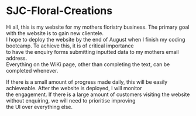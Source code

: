 <h1> SJC-Floral-Creations </h1>
<p> 
Hi all, this is my website for my mothers floristry business. The primary goal with the website is to gain new clientele. <br>
I hope to deploy the website by the end of August when I finish my coding bootcamp. To achieve this, it is of critical importance <br>
to have the enquiry forms submitting inputted data to my mothers email address. <br>
Everything on the WiKi page, other than completing the text, can be completed whenever.
</p>
<p> 
If there is a small amount of progress made daily, this will be easily achieveable. After the website is deployed, I will monitor <br>
the engagement. If there is a large amount of customers visiting the website without enquiring, we will need to prioritise improving <br>
the UI over everything else.
</p>
